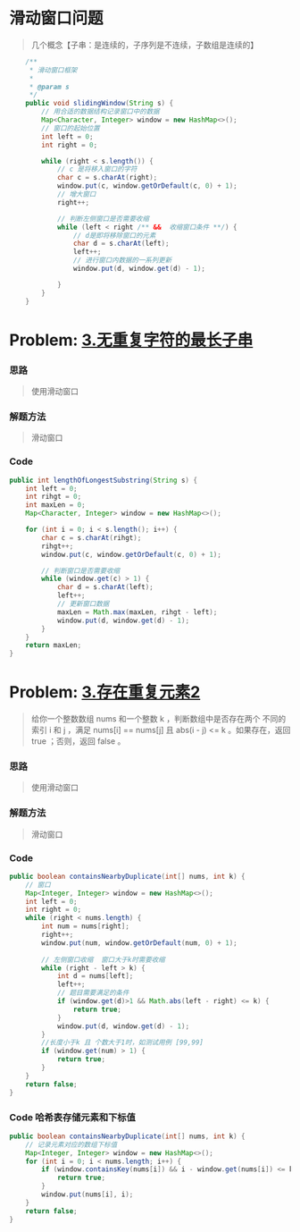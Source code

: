 # 滑动窗口问题

>几个概念【子串：是连续的，子序列是不连续，子数组是连续的】

```Java []
    /**
     * 滑动窗口框架
     *
     * @param s
     */
    public void slidingWindow(String s) {
        // 用合适的数据结构记录窗口中的数据
        Map<Character, Integer> window = new HashMap<>();
        // 窗口的起始位置
        int left = 0;
        int right = 0;

        while (right < s.length()) {
            // c 是将移入窗口的字符
            char c = s.charAt(right);
            window.put(c, window.getOrDefault(c, 0) + 1);
            // 增大窗口
            right++;

            // 判断左侧窗口是否需要收缩
            while (left < right /** &&  收缩窗口条件 **/) {
                // d是即将移除窗口的元素
                char d = s.charAt(left);
                left++;
                // 进行窗口内数据的一系列更新
                window.put(d, window.get(d) - 1);

            }
        }
    }
```


# Problem: [3.无重复字符的最长子串](https://leetcode.cn/problems/longest-substring-without-repeating-characters/)

### 思路

> 使用滑动窗口

### 解题方法
> 滑动窗口

### Code
```Java []
public int lengthOfLongestSubstring(String s) {
    int left = 0;
    int rihgt = 0;
    int maxLen = 0;
    Map<Character, Integer> window = new HashMap<>();

    for (int i = 0; i < s.length(); i++) {
        char c = s.charAt(rihgt);
        rihgt++;
        window.put(c, window.getOrDefault(c, 0) + 1);

        // 判断窗口是否需要收缩
        while (window.get(c) > 1) {
            char d = s.charAt(left);
            left++;
            // 更新窗口数据
            maxLen = Math.max(maxLen, rihgt - left);
            window.put(d, window.get(d) - 1);
        }
    }
    return maxLen;
}
```
# Problem: [3.存在重复元素2]([https://leetcode.cn/problems/longest-substring-without-repeating-characters/](https://leetcode.cn/problems/contains-duplicate-ii/solutions/1218075/cun-zai-zhong-fu-yuan-su-ii-by-leetcode-kluvk/)https://leetcode.cn/problems/contains-duplicate-ii/solutions/1218075/cun-zai-zhong-fu-yuan-su-ii-by-leetcode-kluvk/)

> 给你一个整数数组 nums 和一个整数 k ，判断数组中是否存在两个 不同的索引 i 和 j ，满足 nums[i] == nums[j] 且 abs(i - j) <= k 。如果存在，返回 true ；否则，返回 false 。

### 思路

> 使用滑动窗口

### 解题方法
> 滑动窗口

### Code
```Java []
public boolean containsNearbyDuplicate(int[] nums, int k) {
    // 窗口
    Map<Integer, Integer> window = new HashMap<>();
    int left = 0;
    int right = 0;
    while (right < nums.length) {
        int num = nums[right];
        right++;
        window.put(num, window.getOrDefault(num, 0) + 1);
           
        // 左侧窗口收缩  窗口大于k时需要收缩
        while (right - left > k) {
            int d = nums[left];
            left++;
            // 题目需要满足的条件
            if (window.get(d)>1 && Math.abs(left - right) <= k) {
                return true;
            }
            window.put(d, window.get(d) - 1);
        }
        //长度小于k 且 个数大于1时，如测试用例 [99,99]
        if (window.get(num) > 1) {
            return true;
        }   
    }
    return false;   
}
```


### Code 哈希表存储元素和下标值
``` Java []
public boolean containsNearbyDuplicate(int[] nums, int k) {
    // 记录元素对应的数组下标值
    Map<Integer, Integer> window = new HashMap<>();
    for (int i = 0; i < nums.length; i++) {
        if (window.containsKey(nums[i]) && i - window.get(nums[i]) <= k) {
            return true;
        }
        window.put(nums[i], i);
    }
    return false;
}
```
